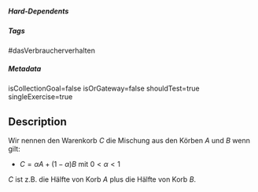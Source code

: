 ##### Hard-Dependents

##### Tags

#dasVerbraucherverhalten

##### Metadata

isCollectionGoal=false
isOrGateway=false
shouldTest=true
singleExercise=true

## Description

Wir nennen den Warenkorb $C$ die Mischung aus den Körben $A$ und $B$ wenn gilt:

- $C = \alpha A + (1 - \alpha) B$ mit $0 < \alpha < 1$

$C$ ist z.B. die Hälfte von Korb $A$ plus die Hälfte
von Korb $B$.

